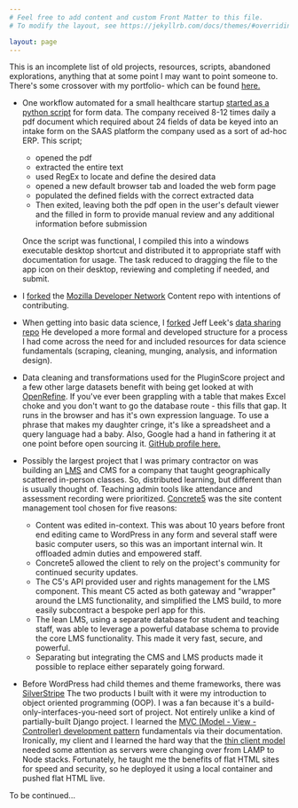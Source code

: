 ```yaml
---
# Feel free to add content and custom Front Matter to this file.
# To modify the layout, see https://jekyllrb.com/docs/themes/#overriding-theme-defaults

layout: page
---
```


This is an incomplete list of old projects, resources, scripts, abandoned explorations, anything that at some point I may want to point someone to. There's some crossover with my portfolio- which can be found [here.](https://msouden.com/work/)

- One workflow automated for a small healthcare startup [started as a python script](https://github.com/msouden/pdf-to-web-form) for form data. The company received 8-12 times daily a pdf document which required about 24 fields of data be keyed into an intake form on the SAAS platform the company used as a sort of ad-hoc ERP. This script;

	- 	 opened the pdf 
	- 	 extracted the entire text
	- 	 used RegEx to locate and define the desired data
	- 	 opened a new default browser tab and loaded the web form page
	- 	 populated the defined fields with the correct extracted data
	- 	 Then exited, leaving both the pdf open in the user's default viewer and the filled in form to provide manual review and any additional information before submission
	
	Once the script was functional, I compiled this into a windows executable desktop shortcut and distributed it to appropriate staff with documentation for usage. The task reduced to dragging the file to the app icon on their desktop, reviewing and completing if needed, and submit.

- I [forked](https://github.com/msouden/content/blob/main/CONTRIBUTING.md) the [Mozilla Developer Network](https://github.com/mdn/content) Content repo with intentions of contributing. 

- When getting into basic data science, I [forked](https://github.com/msouden/datasharing/tree/master) Jeff Leek's [data sharing repo](https://github.com/jtleek/datasharing) He developed a more formal and developed structure for a process I had come across the need for and included resources for data science fundamentals (scraping, cleaning, munging, analysis, and information design).

- Data cleaning and transformations used for the PluginScore project and a few other large datasets benefit with being get looked at with [OpenRefine](https://openrefine.org/). If you've ever been grappling with a table that makes Excel choke and you don't want to go the database route - this fills that gap. It runs in the browser and has it's own expression language. To use a phrase that makes my daughter cringe, it's like a spreadsheet and a query language had a baby. Also, Google had a hand in fathering it at one point before open sourcing it. [GitHub profile here.](https://github.com/OpenRefine)
  
- Possibly the largest project that I was primary contractor on was building an [LMS](https://en.wikipedia.org/wiki/Learning_management_system) and CMS for a company that taught geographically scattered in-person classes. So, distributed learning, but different than is usually thought of. Teaching admin tools like attendance and assessment recording were prioritized. [Concrete5](https://www.concretecms.com/) was the site content management tool chosen for five reasons:
  
  - Content was edited in-context. This was about 10 years before front end editing came to WordPress in any form and several staff were basic computer users, so this was an important internal win. It offloaded admin duties and empowered staff.
  -  Concrete5 allowed the client to rely on the project's community for continued security updates. 
  -  The C5's API provided user and rights management for the LMS component. This meant C5 acted as both gateway and "wrapper" around the LMS functionality, and simplified the LMS build, to more easily subcontract a bespoke perl app for this.
  -    The lean LMS, using a separate database for student and teaching staff, was able to leverage a powerful database schema to provide the core LMS functionality. This made it very fast, secure, and powerful. 
  -  Separating but integrating the CMS and LMS products made it possible to replace either separately going forward.
  
- Before WordPress had child themes and theme frameworks, there was [SilverStripe](https://www.silverstripe.org/) The two products I built with it were my introduction to object oriented programming (OOP). I was a fan because it's a build-only-interfaces-you-need sort of project. Not entirely unlike a kind of partially-built Django project. I learned the [MVC (Model - View - Controller) development pattern](https://en.wikipedia.org/wiki/Model%E2%80%93view%E2%80%93controller) fundamentals via their documentation. Ironically, my client and I learned the hard way that the [thin client model](https://en.wikipedia.org/wiki/Model%E2%80%93view%E2%80%93controller#Use_in_web_applications) needed some attention as servers were changing over from LAMP to Node stacks. Fortunately, he taught me the benefits of flat HTML sites for speed and security, so he deployed it using a local container and pushed flat HTML live.

To be continued... 
